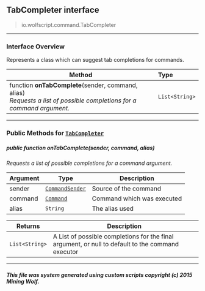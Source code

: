 ## TabCompleter __interface__

>io.wolfscript.command.TabCompleter

---

### Interface Overview

Represents a class which can suggest tab completions for commands.

Method | Type   
--- | :--- 
 function __onTabComplete__(sender, command, alias) <br> _Requests a list of possible completions for a command argument._ | `List<String>`



---


### Public Methods for [`TabCompleter`](TabCompleter.md)

##### <a id='ontabcomplete'></a>public  function __onTabComplete__(sender, command, alias)

_Requests a list of possible completions for a command argument._

Argument | Type | Description  
--- | --- | --- 
sender | [`CommandSender`](CommandSender.md) | Source of the command
command | [`Command`](Command.md) | Command which was executed
alias | `String` | The alias used

Returns | Description
--- | --- 
`List<String>` | A List of possible completions for the final argument, or null to default to the command executor


---


##### This file was system generated using custom scripts copyright (c) 2015 Mining Wolf.
	


